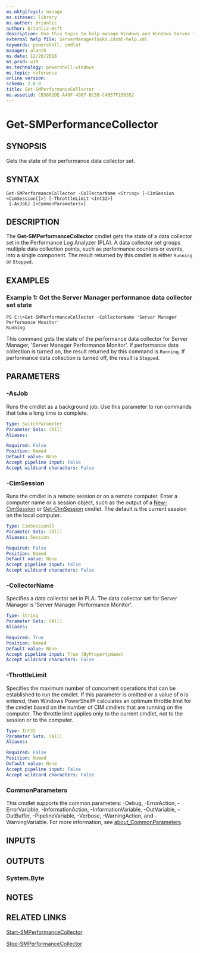 ```yaml
---
ms.mktglfcycl: manage
ms.sitesec: library
ms.author: brianlic
author: brianlic-msft
description: Use this topic to help manage Windows and Windows Server technologies with Windows PowerShell.
external help file: ServerManagerTasks.cdxml-help.xml
keywords: powershell, cmdlet
manager: alanth
ms.date: 12/20/2016
ms.prod: w10
ms.technology: powershell-windows
ms.topic: reference
online version: 
schema: 2.0.0
title: Get-SMPerformanceCollector
ms.assetid: CB5682DE-A40F-4987-BC5B-C4B57F15D352
---
```


# Get-SMPerformanceCollector

## SYNOPSIS
Gets the state of the performance data collector set.

## SYNTAX

```
Get-SMPerformanceCollector -CollectorName <String> [-CimSession <CimSession[]>] [-ThrottleLimit <Int32>]
 [-AsJob] [<CommonParameters>]
```

## DESCRIPTION
The **Get-SMPerformanceCollector** cmdlet gets the state of a data collector set in the Performance Log Analyzer (PLA).
A data collector set groups multiple data collection points, such as performance counters or events, into a single component.
The result returned by this cmdlet is either `Running` or `Stopped`.

## EXAMPLES

### Example 1: Get the Server Manager performance data collector set state
```
PS C:\>Get-SMPerformanceCollector -CollectorName 'Server Manager Performance Monitor'
Running
```

This command gets the state of the performance data collector for Server Manager, 'Server Manager Performance Monitor'.
If performance data collection is turned on, the result returned by this command is `Running`.
If performance data collection is turned off, the result is `Stopped`.

## PARAMETERS

### -AsJob
Runs the cmdlet as a background job. Use this parameter to run commands that take a long time to complete.

```yaml
Type: SwitchParameter
Parameter Sets: (All)
Aliases: 

Required: False
Position: Named
Default value: None
Accept pipeline input: False
Accept wildcard characters: False
```

### -CimSession
Runs the cmdlet in a remote session or on a remote computer.
Enter a computer name or a session object, such as the output of a [New-CimSession](http://go.microsoft.com/fwlink/p/?LinkId=227967) or [Get-CimSession](http://go.microsoft.com/fwlink/p/?LinkId=227966) cmdlet.
The default is the current session on the local computer.

```yaml
Type: CimSession[]
Parameter Sets: (All)
Aliases: Session

Required: False
Position: Named
Default value: None
Accept pipeline input: False
Accept wildcard characters: False
```

### -CollectorName
Specifies a data collector set in PLA.
The data collector set for Server Manager is 'Server Manager Performance Monitor'.

```yaml
Type: String
Parameter Sets: (All)
Aliases: 

Required: True
Position: Named
Default value: None
Accept pipeline input: True (ByPropertyName)
Accept wildcard characters: False
```

### -ThrottleLimit
Specifies the maximum number of concurrent operations that can be established to run the cmdlet.
If this parameter is omitted or a value of `0` is entered, then Windows PowerShell® calculates an optimum throttle limit for the cmdlet based on the number of CIM cmdlets that are running on the computer.
The throttle limit applies only to the current cmdlet, not to the session or to the computer.

```yaml
Type: Int32
Parameter Sets: (All)
Aliases: 

Required: False
Position: Named
Default value: None
Accept pipeline input: False
Accept wildcard characters: False
```

### CommonParameters
This cmdlet supports the common parameters: -Debug, -ErrorAction, -ErrorVariable, -InformationAction, -InformationVariable, -OutVariable, -OutBuffer, -PipelineVariable, -Verbose, -WarningAction, and -WarningVariable. For more information, see [about_CommonParameters](http://go.microsoft.com/fwlink/?LinkID=113216).

## INPUTS

## OUTPUTS

### System.Byte

## NOTES

## RELATED LINKS

[Start-SMPerformanceCollector](./Start-SMPerformanceCollector.md)

[Stop-SMPerformanceCollector](./Stop-SMPerformanceCollector.md)

